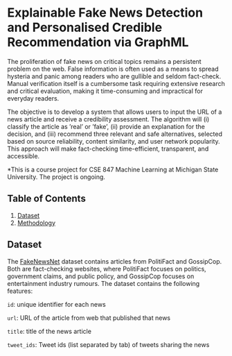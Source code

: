 # Explainable Fake News Detection and Personalised Credible Recommendation via GraphML

The proliferation of fake news on critical topics remains a persistent problem on the web. False information is often used as a means to spread hysteria and panic among readers who are gullible and seldom fact-check. Manual verification itself is a cumbersome task requiring extensive research and critical evaluation, making it time-consuming and impractical for everyday readers.

The objective is to develop a system that allows users to input the URL of a news article and receive a credibility assessment. The algorithm will (i) classify the article as ’real’ or ’fake’, (ii) provide an explanation for the decision, and (iii) recommend three relevant and safe alternatives, selected based on source reliability, content similarity, and user network popularity. This approach will make fact-checking time-efficient, transparent, and accessible.

*This is a course project for CSE 847 Machine Learning at Michigan State University. The project is ongoing.

## Table of Contents
1. [Dataset](#dataset)
2. [Methodology](#methodology)

## Dataset
The [FakeNewsNet](https://github.com/KaiDMML/FakeNewsNet) dataset contains articles from PolitiFact and GossipCop. Both are fact-checking websites, where PolitiFact focuses on politics, government claims, and public policy, and GossipCop focuses on entertainment industry rumours. The dataset contains the following features:

`id`: unique identifier for each news

`url`: URL of the article from web that published that news 

`title`: title of the news article

`tweet_ids`: Tweet ids (list separated by tab) of tweets sharing the news

